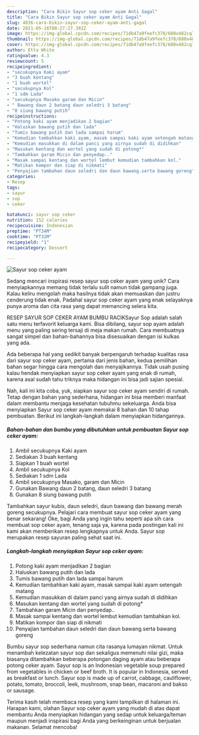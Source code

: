 ```yaml
---
description: "Cara Bikin Sayur sop ceker ayam Anti Gagal"
title: "Cara Bikin Sayur sop ceker ayam Anti Gagal"
slug: 4036-cara-bikin-sayur-sop-ceker-ayam-anti-gagal
date: 2021-05-16T00:27:27.392Z
image: https://img-global.cpcdn.com/recipes/71db47a9feefc378/680x482cq70/sayur-sop-ceker-ayam-foto-resep-utama.jpg
thumbnail: https://img-global.cpcdn.com/recipes/71db47a9feefc378/680x482cq70/sayur-sop-ceker-ayam-foto-resep-utama.jpg
cover: https://img-global.cpcdn.com/recipes/71db47a9feefc378/680x482cq70/sayur-sop-ceker-ayam-foto-resep-utama.jpg
author: Etta White
ratingvalue: 4.3
reviewcount: 5
recipeingredient:
- "secukupnya Kaki ayam"
- "3 buah kentang"
- "1 buah wortel"
- "secukupnya Kol"
- "1 sdm Lada"
- "secukupnya Masako garam dan Micin"
- " Bawang daun 2 batang daun seledri 3 batang"
- "8 siung bawang putih"
recipeinstructions:
- "Potong kaki ayam menjadikan 2 bagian"
- "Haluskan bawang putih dan lada"
- "Tumis bawang putih dan lada sampai harum"
- "Kemudian tambahkan kaki ayam, masak sampai kaki ayam setengah matang"
- "Kemudian masukkan di dalam panci yang airnya sudah di didihkan"
- "Masukan kentang dan wortel yang sudah di potong*"
- "Tambahkan garam Micin dan penyedap.."
- "Masak sampai kentang dan wortel lembut kemudian tambahkan kol."
- "Matikan kompor dan siap di nikmati"
- "Penyajian tambahan daun seledri dan daun bawang.serta bawang goreng"
categories:
- Resep
tags:
- sayur
- sop
- ceker

katakunci: sayur sop ceker 
nutrition: 152 calories
recipecuisine: Indonesian
preptime: "PT34M"
cooktime: "PT32M"
recipeyield: "1"
recipecategory: Dessert

---
```



![Sayur sop ceker ayam](https://img-global.cpcdn.com/recipes/71db47a9feefc378/680x482cq70/sayur-sop-ceker-ayam-foto-resep-utama.jpg)

Sedang mencari inspirasi resep sayur sop ceker ayam yang unik? Cara menyiapkannya memang tidak terlalu sulit namun tidak gampang juga. Kalau keliru mengolah maka hasilnya tidak akan memuaskan dan justru cenderung tidak enak. Padahal sayur sop ceker ayam yang enak selayaknya punya aroma dan cita rasa yang dapat memancing selera kita.

RESEP SAYUR SOP CEKER AYAM BUMBU RACIKSayur Sop adalah salah satu menu terfavorit keluarga kami. Bisa dibilang, sayur sop ayam adalah menu yang paling sering tersaji di meja makan rumah. Cara membuatnya sangat simpel dan bahan-bahannya bisa disesuaikan dengan isi kulkas yang ada.

Ada beberapa hal yang sedikit banyak berpengaruh terhadap kualitas rasa dari sayur sop ceker ayam, pertama dari jenis bahan, kedua pemilihan bahan segar hingga cara mengolah dan menyajikannya. Tidak usah pusing kalau hendak menyiapkan sayur sop ceker ayam yang enak di rumah, karena asal sudah tahu triknya maka hidangan ini bisa jadi sajian spesial.


Nah, kali ini kita coba, yuk, siapkan sayur sop ceker ayam sendiri di rumah. Tetap dengan bahan yang sederhana, hidangan ini bisa memberi manfaat dalam membantu menjaga kesehatan tubuhmu sekeluarga. Anda bisa menyiapkan Sayur sop ceker ayam memakai 8 bahan dan 10 tahap pembuatan. Berikut ini langkah-langkah dalam menyiapkan hidangannya.

<!--inarticleads1-->

##### Bahan-bahan dan bumbu yang dibutuhkan untuk pembuatan Sayur sop ceker ayam:

1. Ambil secukupnya Kaki ayam
1. Sediakan 3 buah kentang
1. Siapkan 1 buah wortel
1. Ambil secukupnya Kol
1. Sediakan 1 sdm Lada
1. Ambil secukupnya Masako, garam dan Micin
1. Gunakan  Bawang daun 2 batang, daun seledri 3 batang
1. Gunakan 8 siung bawang putih


Tambahkan sayur kubis, daun seledri, daun bawang dan bawang merah goreng secukupnya. Pelajari cara membuat sayur sop ceker ayam yang benar sekarang! Oke, bagi Anda yang ingin tahu seperti apa sih cara membuat sop ceker ayam, tenang saja ya, karena pada postingan kali ini kami akan memberikan resep lengkapnya untuk Anda. Sayur sop merupakan resep sayuran paling sehat saat ini. 

<!--inarticleads2-->

##### Langkah-langkah menyiapkan Sayur sop ceker ayam:

1. Potong kaki ayam menjadikan 2 bagian
1. Haluskan bawang putih dan lada
1. Tumis bawang putih dan lada sampai harum
1. Kemudian tambahkan kaki ayam, masak sampai kaki ayam setengah matang
1. Kemudian masukkan di dalam panci yang airnya sudah di didihkan
1. Masukan kentang dan wortel yang sudah di potong*
1. Tambahkan garam Micin dan penyedap..
1. Masak sampai kentang dan wortel lembut kemudian tambahkan kol.
1. Matikan kompor dan siap di nikmati
1. Penyajian tambahan daun seledri dan daun bawang.serta bawang goreng


Bumbu sayur sop sederhana namun cita rasanya lumayan nikmat. Untuk menambah kelezatan sayur sop dan sekaligus memenuhi nilai gizi, maka biasanya ditambahkan beberapa potongan daging ayam atau beberapa potong ceker ayam. Sayur sop is an Indonesian vegetable soup prepared from vegetables in chicken or beef broth. It is popular in Indonesia, served as breakfast or lunch. Sayur sop is made up of carrot, cabbage, cauliflower, potato, tomato, broccoli, leek, mushroom, snap bean, macaroni and bakso or sausage. 

Terima kasih telah membaca resep yang kami tampilkan di halaman ini. Harapan kami, olahan Sayur sop ceker ayam yang mudah di atas dapat membantu Anda menyiapkan hidangan yang sedap untuk keluarga/teman maupun menjadi inspirasi bagi Anda yang berkeinginan untuk berjualan makanan. Selamat mencoba!
